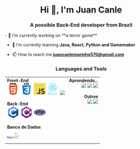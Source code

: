 <h1 align="center">Hi 👋, I'm Juan Canle</h1>
<h3 align="center">A possible Back-End developer from Brazil</h3>

<p align="left">
  - 🔭 I’m currently working on **a terror game**

  - 🌱 I’m currently learning **Java, React, Python and Gamemaker**

  - 📫 How to reach me **juancanlemarinho570@gmail.com**
</p>

<h3 align="center">Languages and Tools</h3>

<table align="center">
  <tr>
    <td valign="top">
      <strong>Front-End</strong><br/>
      <img src="https://raw.githubusercontent.com/devicons/devicon/master/icons/html5/html5-original-wordmark.svg" width="40"/>
      <img src="https://raw.githubusercontent.com/devicons/devicon/master/icons/css3/css3-original-wordmark.svg" width="40"/>
      <img src="https://raw.githubusercontent.com/devicons/devicon/master/icons/javascript/javascript-original.svg" width="40"/>
      <img src="https://raw.githubusercontent.com/devicons/devicon/master/icons/react/react-original-wordmark.svg" width="40"/>
      <img src="https://cdn.jsdelivr.net/gh/devicons/devicon@latest/icons/tailwindcss/tailwindcss-original-wordmark.svg" width="40"/><br/><br/>
      <strong>Back-End</strong><br/>
      <img src="https://raw.githubusercontent.com/devicons/devicon/master/icons/c/c-original.svg" width="40"/>
      <img src="https://raw.githubusercontent.com/devicons/devicon/master/icons/csharp/csharp-original.svg" width="40"/>
      <img src="https://raw.githubusercontent.com/devicons/devicon/master/icons/php/php-original.svg" width="40"/><br/><br/>
      <strong>Banco de Dados</strong><br/>
      <img src="https://raw.githubusercontent.com/devicons/devicon/master/icons/mysql/mysql-original-wordmark.svg" width="40"/>
    </td>
    <td valign="top" align="right">
      <strong>Aprendendo...</strong><br/>
      <img src="https://cdn.jsdelivr.net/gh/devicons/devicon@latest/icons/java/java-original-wordmark.svg" width="40"/>
      <img src="https://cdn.jsdelivr.net/gh/devicons/devicon@latest/icons/python/python-original-wordmark.svg" width="40"/>
      <img src="https://cdn.jsdelivr.net/gh/devicons/devicon@latest/icons/nodejs/nodejs-original-wordmark.svg" width="40"/><br/><br/>
      <strong>Outros</strong><br/>
      <img src="https://www.vectorlogo.zone/logos/figma/figma-icon.svg" width="40"/>
      <img src="https://www.vectorlogo.zone/logos/git-scm/git-scm-icon.svg" width="40"/>
    </td>
  </tr>
</table>
